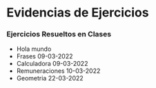 # Evidencias de Ejercicios
### Ejercicios Resueltos en Clases
- Hola mundo
- Frases 09-03-2022
- Calculadora 09-03-2022
- Remuneraciones 10-03-2022
- Geometria 22-03-2022

